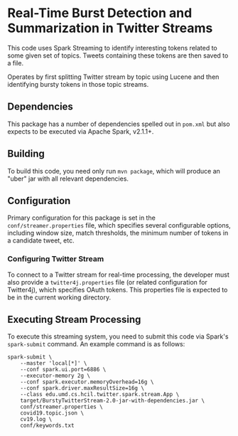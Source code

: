 # Real-Time Burst Detection and Summarization in Twitter Streams

This code uses Spark Streaming to identify interesting tokens related to some given set of topics. Tweets containing these tokens are then saved to a file.

Operates by first splitting Twitter stream by topic using Lucene and then identifying bursty tokens in those topic streams.

## Dependencies

This package has a number of dependencies spelled out in `pom.xml` but also expects to be executed via Apache Spark, v2.1.1+.

## Building

To build this code, you need only run `mvn package`, which will produce an "uber" jar with all relevant dependencies.

## Configuration

Primary configuration for this package is set in the `conf/streamer.properties` file, which specifies several configurable options, including window size, match thresholds, the minimum number of tokens in a candidate tweet, etc.

### Configuring Twitter Stream

To connect to a Twitter stream for real-time processing, the developer must also provide a `twitter4j.properties` file (or related configuration for Twitter4j), which specifies OAuth tokens. This properties file is expected to be in the current working directory.

## Executing Stream Processing

To execute this streaming system, you need to submit this code via Spark's `spark-submit` command. An example command is as follows:

    spark-submit \
        --master 'local[*]' \
        --conf spark.ui.port=6886 \
        --executor-memory 2g \
        --conf spark.executor.memoryOverhead=16g \
        --conf spark.driver.maxResultSize=16g \
        --class edu.umd.cs.hcil.twitter.spark.stream.App \
        target/BurstyTwitterStream-2.0-jar-with-dependencies.jar \
        conf/streamer.properties \
        covid19.topic.json \
        cv19.log \
        conf/keywords.txt



